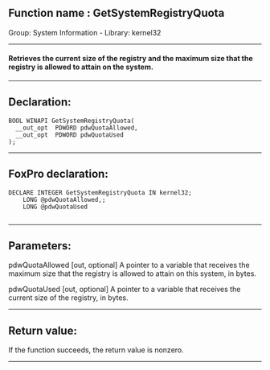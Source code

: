 
## Function name : GetSystemRegistryQuota
Group: System Information - Library: kernel32    
***  


#### Retrieves the current size of the registry and the maximum size that the registry is allowed to attain on the system.
***  


## Declaration:
```foxpro  
BOOL WINAPI GetSystemRegistryQuota(
  __out_opt  PDWORD pdwQuotaAllowed,
  __out_opt  PDWORD pdwQuotaUsed
);  
```  
***  


## FoxPro declaration:
```foxpro  
DECLARE INTEGER GetSystemRegistryQuota IN kernel32;
	LONG @pdwQuotaAllowed,;
	LONG @pdwQuotaUsed
  
```  
***  


## Parameters:
pdwQuotaAllowed [out, optional] 
A pointer to a variable that receives the maximum size that the registry is allowed to attain on this system, in bytes.

pdwQuotaUsed [out, optional] 
A pointer to a variable that receives the current size of the registry, in bytes.  
***  


## Return value:
If the function succeeds, the return value is nonzero.  
***  

